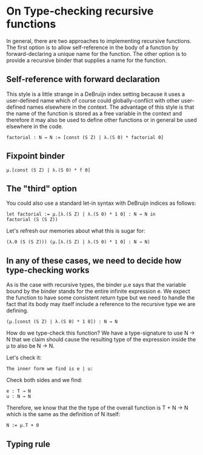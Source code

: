 # On Type-checking recursive functions

In general, there are two approaches to implementing recursive functions.
The first option is to allow self-reference in the body of a function
by forward-declaring a unique name for the function. The other option is
to provide a recursive binder that supplies a name for the function.

## Self-reference with forward declaration

This style is a little strange in a DeBruijn index setting because it uses
a user-defined name which of course could globally-conflict with other user-
defined names elsewhere in the context. The advantage of this style is that
the name of the function is stored as a free variable in the context and
therefore it may also be used to define other functions or in general be used
elsewhere in the code.

    factorial : N → N := [const (S Z) | λ.(S 0) * factorial 0]

## Fixpoint binder

    μ.[const (S Z) | λ.(S 0) * f 0]

## The "third" option

You could also use a standard let-in syntax with DeBruijn indices as follows:

    let factorial := μ.[λ.(S Z) | λ.(S 0) * 1 0] : N → N in
    factorial (S (S Z))

Let's refresh our memories about what this is sugar for:

    (λ.0 (S (S Z))) (μ.[λ.(S Z) | λ.(S 0) * 1 0] : N → N)

## In any of these cases, we need to decide how type-checking works

As is the case with recursive types, the binder μ.e says that the variable
bound by the binder stands for the entire infinite expression e. We expect the
function to have some consistent return type but we need to handle the fact
that its body may itself include a reference to the recursive type we are defining.

    (μ.[const (S Z) | λ.(S 0) * 1 0]) : N → N

How do we type-check this function? We have a type-signature to use N → N that we claim should cause the resulting type of the expression inside the μ to also be N → N.

Let's check it:

    The inner form we find is e | u:

Check both sides and we find:
  
    e : T → N
    u : N → N

Therefore, we know that the the type of the overall function is T + N → N which is the same as the definition of N itself:

    N := μ.T + 0

## Typing rule

  